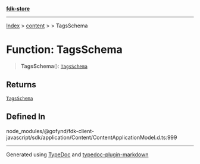 [**fdk-store**](../../../README.md)
***

[Index](../../../API.md) > [content](../../README.md) > [<internal>](../README.md) > TagsSchema

# Function: TagsSchema

> **TagsSchema**(): [`TagsSchema`](../type-aliases/type-alias.TagsSchema.md)

## Returns

[`TagsSchema`](../type-aliases/type-alias.TagsSchema.md)

## Defined In

node\_modules/@gofynd/fdk-client-javascript/sdk/application/Content/ContentApplicationModel.d.ts:999

***
Generated using [TypeDoc](https://typedoc.org/) and [typedoc-plugin-markdown](https://www.npmjs.com/package/typedoc-plugin-markdown)
